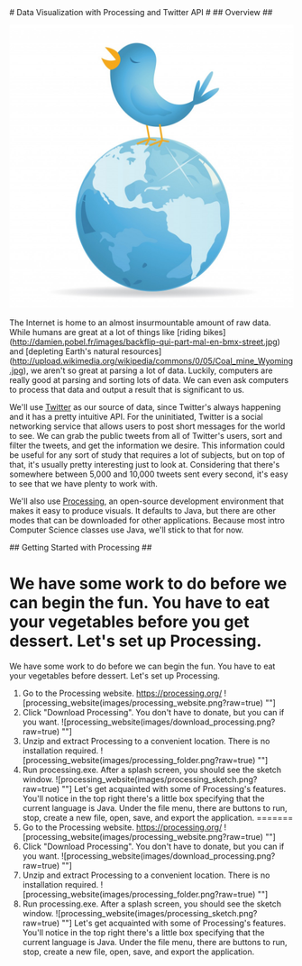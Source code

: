 <a name="Title" />
# Data Visualization with Processing and Twitter API #

<a name="Overview" />
## Overview ##

![twitter_globe](images/twitter_globe.jpg?raw=true)

The Internet is home to an almost insurmountable amount of raw data. While humans are great at a lot of things like [riding bikes] (http://damien.pobel.fr/images/backflip-qui-part-mal-en-bmx-street.jpg) and [depleting Earth's natural resources] (http://upload.wikimedia.org/wikipedia/commons/0/05/Coal_mine_Wyoming.jpg), we aren't so great at parsing a lot of data. Luckily, computers are really good at parsing and sorting lots of data. We can even ask computers to process that data and output a result that is significant to us. 

We'll use [Twitter](http://twitter.com) as our source of data, since Twitter's always happening and it has a pretty intuitive API. For the uninitiated, Twitter is a social networking service that allows users to post short messages for the world to see. We can grab the public tweets from all of Twitter's users, sort and filter the tweets, and get the information we desire. This information could be useful for any sort of study that requires a lot of subjects, but on top of that, it's usually pretty interesting just to look at. Considering that there's somewhere between 5,000 and 10,000 tweets sent every second, it's easy to see that we have plenty to work with. 

We'll also use [Processing](https://processing.org/), an open-source development environment that makes it easy to produce visuals. It defaults to Java, but there are other modes that can be downloaded for other applications. Because most intro Computer Science classes use Java, we'll stick to that for now. 

<!--- For other examples of data visualizations, I suggest you check out the [DataIsBeautiful Subreddit](http://www.reddit.com/r/dataisbeautiful). It's a great community and can spark inspiration for projects. Do something awesome. --->

<a name="Processing Intro">
## Getting Started with Processing ##


We have some work to do before we can begin the fun. You have to eat your vegetables before you get dessert. Let's set up Processing. 
=======
We have some work to do before we can begin the fun. You have to eat your vegetables before dessert. Let's set up Processing. 

1. Go to the Processing website. https://processing.org/ ![processing_website(images/processing_website.png?raw=true) ""]
2. Click "Download Processing". You don't have to donate, but you can if you want. ![processing_website(images/download_processing.png?raw=true) ""]
3. Unzip and extract Processing to a convenient location. There is no installation required. ![processing_website(images/processing_folder.png?raw=true) ""]
4. Run processing.exe. After a splash screen, you should see the sketch window. ![processing_website(images/processing_sketch.png?raw=true) ""] Let's get acquainted with some of Processing's features. You'll notice in the top right there's a little box specifying that the current language is Java. Under the file menu, there are buttons to run, stop, create a new file, open, save, and export the application. 
=======
1. Go to the Processing website. https://processing.org/ ![processing_website(images/processing_website.png?raw=true) ""]
2. Click "Download Processing". You don't have to donate, but you can if you want. ![processing_website(images/download_processing.png?raw=true) ""]
3. Unzip and extract Processing to a convenient location. There is no installation required. ![processing_website(images/processing_folder.png?raw=true) ""]
4. Run processing.exe. After a splash screen, you should see the sketch window. ![processing_website(images/processing_sketch.png?raw=true) ""]
Let's get acquainted with some of Processing's features. You'll notice in the top right there's a little box specifying that the current language is Java. Under the file menu, there are buttons to run, stop, create a new file, open, save, and export the application. 




